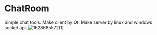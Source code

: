# ChatRoom
Simple chat tools. Make client by Qt. Make server by linux and windows socket api.
![1628685572(1)](https://user-images.githubusercontent.com/48480901/129030197-03ac8bde-ca9d-4511-b9a9-a976298b3b33.jpg)
